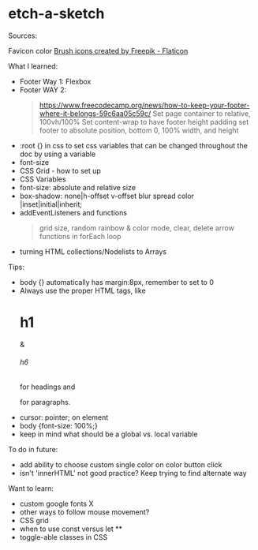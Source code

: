 # etch-a-sketch
Sources: 

Favicon color
  <a href="https://www.flaticon.com/free-icons/brush" title="brush icons">Brush icons created by Freepik - Flaticon</a>


What I learned:
- Footer Way 1: Flexbox 
- Footer WAY 2:
  > https://www.freecodecamp.org/news/how-to-keep-your-footer-where-it-belongs-59c6aa05c59c/
  > Set page container to relative, 100vh/100%
  > Set content-wrap to have footer height padding
  > set footer to absolute position, bottom 0, 100% width, and height
- :root {} in css to set css variables that can be changed throughout the doc by using a variable
- font-size
- CSS Grid - how to set up
- CSS Variables
- font-size: absolute and relative size
- box-shadow: none|h-offset v-offset blur spread color |inset|initial|inherit;
- addEventListeners and functions
  > grid size, random rainbow & color mode, clear, delete
  > arrow functions in forEach loop
- turning HTML collections/Nodelists to Arrays


Tips:
- body {} automatically has margin:8px, remember to set to 0
- Always use the proper HTML tags, like <h1>h1</h1> & <h6>h6</h6> for headings and <p>for paragraphs.</p>
- cursor: pointer; on element
- body {font-size: 100%;}
- keep in mind what should be a global vs. local variable

To do in future:
- add ability to choose custom single color on color button click
- isn't 'innerHTML' not good practice? Keep trying to find alternate way

Want to learn:
- custom google fonts X
- other ways to follow mouse movement?
- CSS grid 
- when to use const versus let **
- toggle-able classes in CSS

